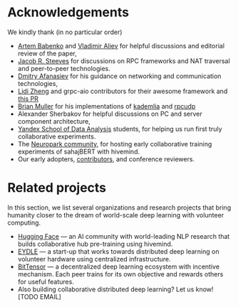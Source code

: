 # Acknowledgements

We kindly thank (in no particular order)

* [Artem Babenko](https://research.yandex.com/people/102794) and
  [Vladimir Aliev](https://ru.linkedin.com/in/vladimir-aliev-19b93282) for helpful discussions and editorial review of
  the paper,
* [Jacob R. Steeves](https://github.com/unconst) for discussions on RPC frameworks and NAT traversal and peer-to-peer
  technologies.
* [Dmitry Afanasiev](https://www.linkedin.com/in/dmitry-afanasiev-295a231/) for his guidance on networking and
  communication technologies,
* [Lidi Zheng](https://github.com/lidizheng) and grpc-aio contributors for their awesome framework
  and [this PR](https://github.com/grpc/grpc/pull/23265)
* [Brian Muller](https://github.com/bmuller/kademlia) for his implementations
  of [kademlia](https://github.com/bmuller/kademlia) and [rpcudp](https://github.com/bmuller/rpcudp)
* Alexander Sherbakov for helpful discussions on PC and server component architecture,
* [Yandex School of Data Analysis](https://yandexdataschool.com) students, for helping us run first truly collaborative experiments.
* The [Neuropark community](https://neuropark.co/), for hosting early collaborative training experiments of sahajBERT with hivemind.
* Our early adopters, [contributors](https://github.com/learning-at-home/hivemind/graphs/contributors), and conference reviewers.

# Related projects

In this section, we list several organizations and research projects that bring humanity closer to the dream of world-scale deep learning with volunteer computing.
* [Hugging Face](https://huggingface.co) — an AI community with world-leading NLP research that builds collaborative hub pre-training using hivemind. 
* [EYDLE](https://www.eydle.com) — a start-up that works towards distributed deep learning on volunteer hardware using centralized infrastructure.
* [BitTensor](https://github.com/opentensor/BitTensor) — a decentralized deep learning ecosystem with incentive
  mechanism. Each peer trains for its own objective and rewards others for useful features. 
* Also building collaborative distributed deep learning? Let us know! [TODO EMAIL]